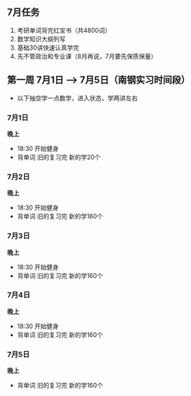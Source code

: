 ## 7月任务
1. 考研单词背完红宝书（共4800词）
2. 数学知识大纲列写
3. 基础30讲快速认真学完
4. 先不管政治和专业课（8月再说，7月要先保质保量）

## 第一周 7月1日 —> 7月5日（南钢实习时间段）

- 以下抽空学一点数学，进入状态，学两讲左右

### 7月1日

**晚上**

- 18:30 开始健身
- 背单词 旧的复习完 新的学20个

### 7月2日

**晚上**

- 18:30 开始健身
- 背单词 旧的复习完 新的学160个

### 7月3日

**晚上**

- 18:30 开始健身
- 背单词 旧的复习完 新的学160个

### 7月4日

**晚上**

- 18:30 开始健身
- 背单词 旧的复习完 新的学160个

### 7月5日

**晚上**

- 背单词 旧的复习完 新的学160个